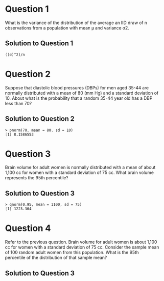 # Question 1
What is the variance of the distribution of the average an IID draw of n observations from a population with mean μ and variance σ2.

## Solution to Question 1
```
((σ)^2)/n
```


# Question 2
Suppose that diastolic blood pressures (DBPs) for men aged 35-44 are normally distributed with a mean of 80 (mm Hg) and a standard deviation of 10. About what is the probability that a random 35-44 year old has a DBP less than 70?

## Solution to Question 2
```
> pnorm(70, mean = 80, sd = 10)
[1] 0.1586553
```

# Question 3
Brain volume for adult women is normally distributed with a mean of about 1,100 cc for women with a standard deviation of 75 cc. What brain volume represents the 95th percentile?

## Solution to Question 3
```
> qnorm(0.95, mean = 1100, sd = 75)
[1] 1223.364
```

# Question 4
Refer to the previous question. Brain volume for adult women is about 1,100 cc for women with a standard deviation of 75 cc. Consider the sample mean of 100 random adult women from this population. What is the 95th percentile of the distribution of that sample mean?

## Solution to Question 3
```
